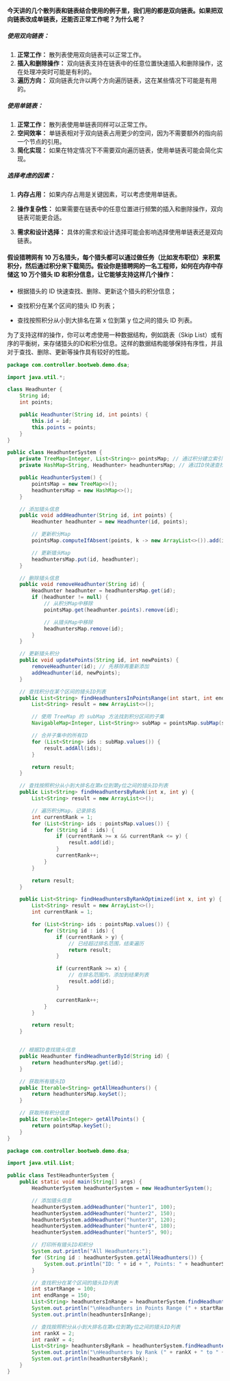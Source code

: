 #### 今天讲的几个散列表和链表结合使用的例子里，我们用的都是双向链表。如果把双向链表改成单链表，还能否正常工作呢？为什么呢？



##### 使用双向链表：

1. **正常工作：** 散列表使用双向链表可以正常工作。
2. **插入和删除操作：** 双向链表支持在链表中的任意位置快速插入和删除操作，这在处理冲突时可能是有利的。
3. **遍历方向：** 双向链表允许以两个方向遍历链表，这在某些情况下可能是有用的。

##### 使用单链表：

1. **正常工作：** 散列表使用单链表同样可以正常工作。
2. **空间效率：** 单链表相对于双向链表占用更少的空间，因为不需要额外的指向前一个节点的引用。
3. **简化实现：** 如果在特定情况下不需要双向遍历链表，使用单链表可能会简化实现。

##### 选择考虑的因素：

1. **内存占用：** 如果内存占用是关键因素，可以考虑使用单链表。

2. **操作复杂性：** 如果需要在链表中的任意位置进行频繁的插入和删除操作，双向链表可能更合适。

3. **需求和设计选择：** 具体的需求和设计选择可能会影响选择使用单链表还是双向链表。

   

#### 假设猎聘网有 10 万名猎头，每个猎头都可以通过做任务（比如发布职位）来积累积分，然后通过积分来下载简历。假设你是猎聘网的一名工程师，如何在内存中存储这 10 万个猎头 ID 和积分信息，让它能够支持这样几个操作：

- 根据猎头的 ID 快速查找、删除、更新这个猎头的积分信息；

- 查找积分在某个区间的猎头 ID 列表；

- 查找按照积分从小到大排名在第 x 位到第 y 位之间的猎头 ID 列表。



为了支持这样的操作，你可以考虑使用一种数据结构，例如跳表（Skip List）或有序的平衡树，来存储猎头的ID和积分信息。这样的数据结构能够保持有序性，并且对于查找、删除、更新等操作具有较好的性能。



```java
package com.controller.bootweb.demo.dsa;

import java.util.*;

class Headhunter {
    String id;
    int points;

    public Headhunter(String id, int points) {
        this.id = id;
        this.points = points;
    }
}

public class HeadhunterSystem {
    private TreeMap<Integer, List<String>> pointsMap; // 通过积分建立索引
    private HashMap<String, Headhunter> headhuntersMap; // 通过ID快速查找猎头信息

    public HeadhunterSystem() {
        pointsMap = new TreeMap<>();
        headhuntersMap = new HashMap<>();
    }

    // 添加猎头信息
    public void addHeadhunter(String id, int points) {
        Headhunter headhunter = new Headhunter(id, points);

        // 更新积分Map
        pointsMap.computeIfAbsent(points, k -> new ArrayList<>()).add(id);

        // 更新猎头Map
        headhuntersMap.put(id, headhunter);
    }

    // 删除猎头信息
    public void removeHeadhunter(String id) {
        Headhunter headhunter = headhuntersMap.get(id);
        if (headhunter != null) {
            // 从积分Map中移除
            pointsMap.get(headhunter.points).remove(id);

            // 从猎头Map中移除
            headhuntersMap.remove(id);
        }
    }

    // 更新猎头积分
    public void updatePoints(String id, int newPoints) {
        removeHeadhunter(id); // 先移除再重新添加
        addHeadhunter(id, newPoints);
    }

    // 查找积分在某个区间的猎头ID列表
    public List<String> findHeadhuntersInPointsRange(int start, int end) {
        List<String> result = new ArrayList<>();

        // 使用 TreeMap 的 subMap 方法找到积分区间的子集
        NavigableMap<Integer, List<String>> subMap = pointsMap.subMap(start, true, end, true);

        // 合并子集中的所有ID
        for (List<String> ids : subMap.values()) {
            result.addAll(ids);
        }

        return result;
    }

    // 查找按照积分从小到大排名在第x位到第y位之间的猎头ID列表
    public List<String> findHeadhuntersByRank(int x, int y) {
        List<String> result = new ArrayList<>();

        // 遍历积分Map，记录排名
        int currentRank = 1;
        for (List<String> ids : pointsMap.values()) {
            for (String id : ids) {
                if (currentRank >= x && currentRank <= y) {
                    result.add(id);
                }
                currentRank++;
            }
        }

        return result;
    }

    public List<String> findHeadhuntersByRankOptimized(int x, int y) {
        List<String> result = new ArrayList<>();
        int currentRank = 1;

        for (List<String> ids : pointsMap.values()) {
            for (String id : ids) {
                if (currentRank > y) {
                    // 已经超过排名范围，结束遍历
                    return result;
                }

                if (currentRank >= x) {
                    // 在排名范围内，添加到结果列表
                    result.add(id);
                }

                currentRank++;
            }
        }

        return result;
    }


    // 根据ID查找猎头信息
    public Headhunter findHeadhunterById(String id) {
        return headhuntersMap.get(id);
    }

    // 获取所有猎头ID
    public Iterable<String> getAllHeadhunters() {
        return headhuntersMap.keySet();
    }

    // 获取所有积分信息
    public Iterable<Integer> getAllPoints() {
        return pointsMap.keySet();
    }
}
```



```java
package com.controller.bootweb.demo.dsa;

import java.util.List;

public class TestHeadhunterSystem {
    public static void main(String[] args) {
        HeadhunterSystem headhunterSystem = new HeadhunterSystem();

        // 添加猎头信息
        headhunterSystem.addHeadhunter("hunter1", 100);
        headhunterSystem.addHeadhunter("hunter2", 150);
        headhunterSystem.addHeadhunter("hunter3", 120);
        headhunterSystem.addHeadhunter("hunter4", 180);
        headhunterSystem.addHeadhunter("hunter5", 90);

        // 打印所有猎头ID和积分
        System.out.println("All Headhunters:");
        for (String id : headhunterSystem.getAllHeadhunters()) {
            System.out.println("ID: " + id + ", Points: " + headhunterSystem.findHeadhunterById(id).points);
        }

        // 查找积分在某个区间的猎头ID列表
        int startRange = 100;
        int endRange = 150;
        List<String> headhuntersInRange = headhunterSystem.findHeadhuntersInPointsRange(startRange, endRange);
        System.out.println("\nHeadhunters in Points Range (" + startRange + " to " + endRange + "):");
        System.out.println(headhuntersInRange);

        // 查找按照积分从小到大排名在第x位到第y位之间的猎头ID列表
        int rankX = 2;
        int rankY = 4;
        List<String> headhuntersByRank = headhunterSystem.findHeadhuntersByRankOptimized(rankX, rankY);
        System.out.println("\nHeadhunters by Rank (" + rankX + " to " + rankY + "):");
        System.out.println(headhuntersByRank);
    }
}
```

